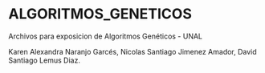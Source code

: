 # ALGORITMOS_GENETICOS
Archivos para exposicion de Algoritmos Genéticos - UNAL

Karen Alexandra Naranjo Garcés, 
Nicolas Santiago Jimenez Amador, 
David Santiago Lemus Diaz.

